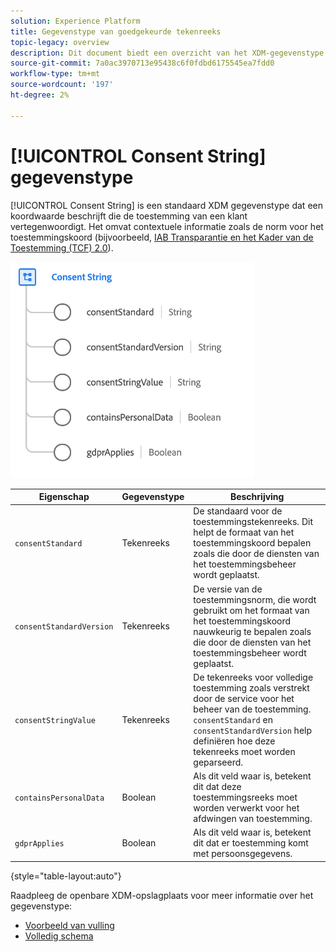 ```yaml
---
solution: Experience Platform
title: Gegevenstype van goedgekeurde tekenreeks
topic-legacy: overview
description: Dit document biedt een overzicht van het XDM-gegevenstype voor tekenreeks met toestemming.
source-git-commit: 7a0ac3970713e95438c6f0fdbd6175545ea7fdd0
workflow-type: tm+mt
source-wordcount: '197'
ht-degree: 2%

---
```


# [!UICONTROL Consent String] gegevenstype

[!UICONTROL Consent String] is een standaard XDM gegevenstype dat een koordwaarde beschrijft die de toestemming van een klant vertegenwoordigt. Het omvat contextuele informatie zoals de norm voor het toestemmingskoord (bijvoorbeeld, [IAB Transparantie en het Kader van de Toestemming (TCF) 2.0](../field-groups/profile/iab.md)).

![](../images/data-types/consent-string.png)

| Eigenschap | Gegevenstype | Beschrijving |
| --- | --- | --- |
| `consentStandard` | Tekenreeks | De standaard voor de toestemmingstekenreeks. Dit helpt de formaat van het toestemmingskoord bepalen zoals die door de diensten van het toestemmingsbeheer wordt geplaatst. |
| `consentStandardVersion` | Tekenreeks | De versie van de toestemmingsnorm, die wordt gebruikt om het formaat van het toestemmingskoord nauwkeurig te bepalen zoals die door de diensten van het toestemmingsbeheer wordt geplaatst. |
| `consentStringValue` | Tekenreeks | De tekenreeks voor volledige toestemming zoals verstrekt door de service voor het beheer van de toestemming. `consentStandard` en  `consentStandardVersion` help definiëren hoe deze tekenreeks moet worden geparseerd. |
| `containsPersonalData` | Boolean | Als dit veld waar is, betekent dit dat deze toestemmingsreeks moet worden verwerkt voor het afdwingen van toestemming. |
| `gdprApplies` | Boolean | Als dit veld waar is, betekent dit dat er toestemming komt met persoonsgegevens. |

{style=&quot;table-layout:auto&quot;}

Raadpleeg de openbare XDM-opslagplaats voor meer informatie over het gegevenstype:

* [Voorbeeld van vulling](https://github.com/adobe/xdm/blob/master/components/datatypes/consent/consentstring.example.1.json)
* [Volledig schema](https://github.com/adobe/xdm/blob/master/components/datatypes/consent/consentstring.schema.json)
